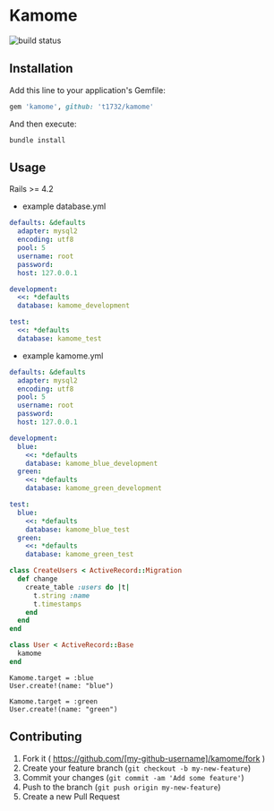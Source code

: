 # Kamome

![build status](https://circleci.com/gh/t1732/kamome.svg?style=shield&circle-token=fdf9c64cff4f286a7b20f12b77ed4779c2d06425)

## Installation

Add this line to your application's Gemfile:

```ruby
gem 'kamome', github: 't1732/kamome'
```

And then execute:

```
bundle install
```

## Usage

Rails >= 4.2

* example database.yml

```yaml
defaults: &defaults
  adapter: mysql2
  encoding: utf8
  pool: 5
  username: root
  password:
  host: 127.0.0.1

development:
  <<: *defaults
  database: kamome_development

test:
  <<: *defaults
  database: kamome_test
```

* example kamome.yml

```yaml
defaults: &defaults
  adapter: mysql2
  encoding: utf8
  pool: 5
  username: root
  password:
  host: 127.0.0.1

development:
  blue:
    <<: *defaults
    database: kamome_blue_development
  green:
    <<: *defaults
    database: kamome_green_development

test:
  blue:
    <<: *defaults
    database: kamome_blue_test
  green:
    <<: *defaults
    database: kamome_green_test
```

```ruby
class CreateUsers < ActiveRecord::Migration
  def change
    create_table :users do |t|
      t.string :name
      t.timestamps
    end
  end
end
```

```ruby
class User < ActiveRecord::Base
  kamome
end
```

```
Kamome.target = :blue
User.create!(name: "blue")

Kamome.target = :green
User.create!(name: "green")
```

## Contributing

1. Fork it ( https://github.com/[my-github-username]/kamome/fork )
2. Create your feature branch (`git checkout -b my-new-feature`)
3. Commit your changes (`git commit -am 'Add some feature'`)
4. Push to the branch (`git push origin my-new-feature`)
5. Create a new Pull Request
